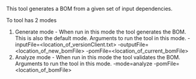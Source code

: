 This tool generates a BOM from a given set of input dependencies.

To tool has 2 modes
1. Generate mode - When run in this mode the tool generates the BOM. This is also the default mode.
Arguments to run the tool in this mode.
        -inputFile=<location_of_versionClient.txt> -outputFile=<location_of_new_bomFile> -pomFile=<location_of_current_bomFile>
2. Analyze mode - When run in this mode the tool validates the BOM. 
Arguments to run the tool in this mode.
        -mode=analyze -pomFile=<location_of_bomFile>
